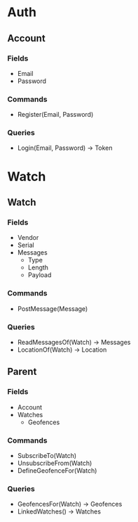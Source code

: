 # Auth

## Account

### Fields

- Email
- Password

### Commands

- Register(Email, Password)

### Queries

- Login(Email, Password) -> Token

# Watch

## Watch

### Fields

- Vendor
- Serial
- Messages
  - Type
  - Length
  - Payload

### Commands

- PostMessage(Message)

### Queries

- ReadMessagesOf(Watch) -> Messages
- LocationOf(Watch) -> Location

## Parent

### Fields

- Account
- Watches
  - Geofences

### Commands

- SubscribeTo(Watch)
- UnsubscribeFrom(Watch)
- DefineGeofenceFor(Watch)

### Queries

- GeofencesFor(Watch) -> Geofences
- LinkedWatches() -> Watches
